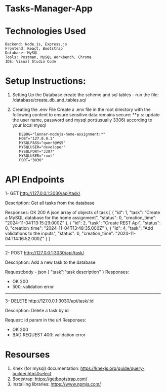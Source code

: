 # Tasks-Manager-App


Technologies Used
===================================================

    Backend: Node.js, Express.js
    Frontend: React, Bootstrap
    Database: MySQL
    Tools: Postman, MySQL Workbench, Chrome
    IDE: Visual Studio Code
	
	

Setup Instructions:
===================================================


1. Setting Up the Database
	create the scheme and sql tables - run the file: /database/create_db_and_tables.sql


2. Creating the .env File
	Create a .env file in the root directory with the following content to ensure sensitive data remains secure:
	**p.s: update the user name, password and mysql port(usually 3306) according to your local mysql
   
	      DEBUG="lennar-nodejs-home-assignment:*"
	      HOST="127.0.0.1"
	      MYSQLPASS="qwer!@#$5"
	      MYSQLUSER="developer"
	      MYSQLPORT="3307"
	      MYSQLUSER="root"
	      PORT="3030"
		
	
	

API Endpoints
===================================================
1- GET http://127.0.0.1:3030/api/task/

Description: Get all tasks from the database

Responses:
OK 200
A json array of objects of task
		[
		    {
		        "id": 1,
		        "task": "Create a MySQL database for the home assignment",
		        "status": 0,
		        "creation_time": "2024-11-04T13:15:29.000Z"
		    },
		    {
		        "id": 2,
		        "task": "Create REST Api",
		        "status": 0,
		        "creation_time": "2024-11-04T13:48:35.000Z"
		    },
		    {
		        "id": 4,
		        "task": "Add validations to the inputs",
		        "status": 0,
		        "creation_time": "2024-11-04T14:16:52.000Z"
		    }
		]

______________________________________________
2- POST http://127.0.0.1:3030/api/task/

Description: Add a new task to the database

Request:body - json
{
    "task":"task description"
}
Responses: 
* OK 200
* 500: validation error

______________________________________________
3- DELETE http://127.0.0.1:3030/api/task/:id

Description: Delete a task by id

Request: id param in the url
Responses: 
* OK 200
* BAD REQUEST 400: validation error


Resourses
===================================================
1. Knex (for mysql) documentation: https://knexjs.org/guide/query-builder.html#select
2. Bootstrap: https://getbootstrap.com/
3. Installing libraries: https://www.npmjs.com/

